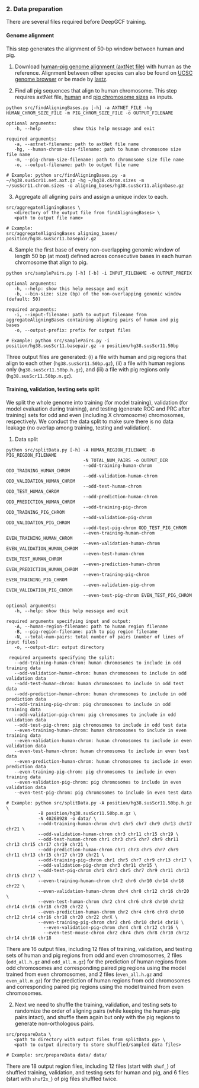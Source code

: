 ### 2. Data preparation

There are several files required before DeepGCF training.

#### Genome alignment

This step generates the alignment of 50-bp window between human and pig.

1.  Download [human-pig genome alignment (axtNet file)](https://hgdownload.soe.ucsc.edu/goldenPath/hg38/vsSusScr11/) with human as the reference. Alignment between other species can also be found on [UCSC genome browser](https://hgdownload.soe.ucsc.edu/downloads.html) or be made by [lastz](https://github.com/lastz/lastz).

2.  Find all pig sequences that align to human chromosome. This step requires axtNet file, [human](https://hgdownload.soe.ucsc.edu/goldenPath/hg38/bigZips/hg38.chrom.sizes) and [pig chromosome sizes](https://hgdownload.soe.ucsc.edu/goldenPath/susScr11/bigZips/susScr11.chrom.sizes) as inputs.

```         
python src/findAligningBases.py [-h] -a AXTNET_FILE -hg HUMAN_CHROM_SIZE_FILE -m PIG_CHROM_SIZE_FILE -o OUTPUT_FILENAME

optional arguments:
   -h, --help            show this help message and exit

required arguments:
   -a, --axtnet-filename: path to axtNet file name
   -hg, --human-chrom-size-filename: path to human chromosome size file name
   -m, --pig-chrom-size-filename: path to chromosome size file name
   -o, --output-filename: path to output file name

# Example: python src/findAligningBases.py -a ~/hg38.susScr11.net.axt.gz -hg ~/hg38.chrom.sizes -m ~/susScr11.chrom.sizes -o aligning_bases/hg38.susScr11.alignbase.gz
```

3.  Aggregate all aligning pairs and assign a unique index to each.

```         
src/aggregateAligningBases \
   <directory of the output file from findAligningBases> \
   <path to output file name> 
 
# Example:
src/aggregateAligningBases aligning_bases/ position/hg38.susScr11.basepair.gz
```

4.  Sample the first base of every non-overlapping genomic window of length 50 bp (at most) defined across consecutive bases in each human chromosome that align to pig.

```         
python src/samplePairs.py [-h] [-b] -i INPUT_FILENAME -o OUTPUT_PREFIX
 
optional arguments:
   -h, --help: show this help message and exit
   -b, --bin-size: size (bp) of the non-overlapping genomic window (default: 50)
 
required arguments:
   -i, --input-filename: path to output filename from aggregateAligningBases containing aligning pairs of human and pig bases
   -o, --output-prefix: prefix for output files
 
# Example: python src/samplePairs.py -i position/hg38.susScr11.basepair.gz -o position/hg38.susScr11.50bp
```

Three output files are generated: (i) a file with human and pig regions that align to each other (`hg38.susScr11.50bp.gz`), (ii) a file with human regions only (`hg38.susScr11.50bp.h.gz`), and (iii) a file with pig regions only (`hg38.susScr11.50bp.m.gz`).

#### Training, validation, testing sets split
We split the whole genome into training (for model training), validation (for model evaluation during training), and testing (generate ROC and PRC after training) sets for odd and even (including X chromosome) chromosomes, respectively. We conduct the data split to make sure there is no data leakage (no overlap among training, testing and validation).

1. Data split
```
python src/splitData.py [-h] -A HUMAN_REGION_FILENAME -B PIG_REGION_FILENAME 
                             -N TOTAL_NUM_PAIRS -o OUTPUT_DIR
                             --odd-training-human-chrom ODD_TRAINING_HUMAN_CHROM
                             --odd-validation-human-chrom ODD_VALIDATION_HUMAN_CHROM
                             --odd-test-human-chrom ODD_TEST_HUMAN_CHROM
                             --odd-prediction-human-chrom ODD_PREDICTION_HUMAN_CHROM
                             --odd-training-pig-chrom ODD_TRAINING_PIG_CHROM
                             --odd-validation-pig-chrom ODD_VALIDATION_PIG_CHROM
                             --odd-test-pig-chrom ODD_TEST_PIG_CHROM
                             --even-training-human-chrom EVEN_TRAINING_HUMAN_CHROM
                             --even-validation-human-chrom EVEN_VALIDATION_HUMAN_CHROM
                             --even-test-human-chrom EVEN_TEST_HUMAN_CHROM
                             --even-prediction-human-chrom EVEN_PREDICTION_HUMAN_CHROM
                             --even-training-pig-chrom EVEN_TRAINING_PIG_CHROM
                             --even-validation-pig-chrom EVEN_VALIDATION_PIG_CHROM
                             --even-test-pig-chrom EVEN_TEST_PIG_CHROM

optional arguments:
   -h, --help: show this help message and exit
 
required arguments specifying input and output:
   -A, --human-region-filename: path to human region filename
   -B, --pig-region-filename: path to pig region filename
   -N, --total-num-pairs: total number of pairs (number of lines of input files)
   -o, --output-dir: output directory
 
 required arguments specifying the split:
   --odd-training-human-chrom: human chromosomes to include in odd training data
   --odd-validation-human-chrom: human chromosomes to include in odd validation data
   --odd-test-human-chrom: human chromosomes to include in odd test data
   --odd-prediction-human-chrom: human chromosomes to include in odd prediction data
   --odd-training-pig-chrom: pig chromosomes to include in odd training data
   --odd-validation-pig-chrom: pig chromosomes to include in odd validation data
   --odd-test-pig-chrom: pig chromosomes to include in odd test data
   --even-training-human-chrom: human chromosomes to include in even training data
   --even-validation-human-chrom: human chromosomes to include in even validation data
   --even-test-human-chrom: human chromosomes to include in even test data
   --even-prediction-human-chrom: human chromosomes to include in even prediction data
   --even-training-pig-chrom: pig chromosomes to include in even training data
   --even-validation-pig-chrom: pig chromosomes to include in even validation data
   --even-test-pig-chrom: pig chromosomes to include in even test data
 
# Example: python src/splitData.py -A position/hg38.susScr11.50bp.h.gz \
            -B position/hg38.susScr11.50bp.m.gz \
            -N 40268928 -o data/ \
            --odd-training-human-chrom chr1 chr5 chr7 chr9 chr13 chr17 chr21 \
       	    --odd-validation-human-chrom chr3 chr11 chr15 chr19 \
       	    --odd-test-human-chrom chr1 chr3 chr5 chr7 chr9 chr11 chr13 chr15 chr17 chr19 chr21 \
       	    --odd-prediction-human-chrom chr1 chr3 chr5 chr7 chr9 chr11 chr13 chr15 chr17 chr19 chr21 \
       	    --odd-training-pig-chrom chr1 chr5 chr7 chr9 chr13 chr17 \
       	    --odd-validation-pig-chrom chr3 chr11 chr15 \
       	    --odd-test-pig-chrom chr1 chr3 chr5 chr7 chr9 chr11 chr13 chr15 chr17 \
       	    --even-training-human-chrom chr2 chr6 chr10 chr14 chr18 chr22 \
       	    --even-validation-human-chrom chr4 chr8 chr12 chr16 chr20 \
       	    --even-test-human-chrom chr2 chr4 chr6 chr8 chr10 chr12 chr14 chr16 chr18 chr20 chr22 \
       	    --even-prediction-human-chrom chr2 chr4 chr6 chr8 chr10 chr12 chr14 chr16 chr18 chr20 chr22 chrX \
       	    --even-training-pig-chrom chr2 chr6 chr10 chr14 chr18 \
	          --even-validation-pig-chrom chr4 chr8 chr12 chr16 \
	          --even-test-mouse-chrom chr2 chr4 chr6 chr8 chr10 chr12 chr14 chr16 chr18
```
There are 16 output files, including 12 files of training, validation, and testing sets of human and pig regions from odd and even chromosomes, 2 files (`odd_all.h.gz` and `odd_all.m.gz`) for the prediction of human regions from odd chromosomes and corresponding paired pig regions using the model trained from even chromosomes, and 2 files (`even_all.h.gz` and `even_all.m.gz`) for the prediction of human regions from odd chromosomes and corresponding paired pig regions using the model trained from even chromosomes.

2. Next we need to shuffle the training, validation, and testing sets to randomize the order of aligning pairs (while keeping the human-pig pairs intact), and shuffle them again but only with the pig regions to generate non-orthologous pairs.
```
src/prepareData \
   <path to directory with output files from splitData.py> \
   <path to output directory to store shuffled/sampled data files>			
   
# Example: src/prepareData data/ data/
```
There are 18 output region files, including 12 files (start with `shuf_`) of shuffled training, validation, and testing sets for human and pig, and 6 files (start with `shuf2x_`) of pig files shuffled twice.




